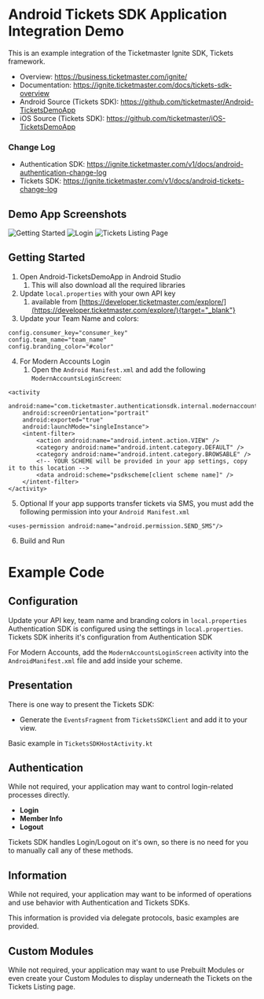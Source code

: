 # Android Tickets SDK Application Integration Demo

This is an example integration of the Ticketmaster Ignite SDK, Tickets framework.

* Overview: https://business.ticketmaster.com/ignite/
* Documentation: https://ignite.ticketmaster.com/docs/tickets-sdk-overview
* Android Source (Tickets SDK): https://github.com/ticketmaster/Android-TicketsDemoApp
* iOS Source (Tickets SDK): https://github.com/ticketmaster/iOS-TicketsDemoApp

### Change Log

* Authentication SDK: https://ignite.ticketmaster.com/v1/docs/android-authentication-change-log
* Tickets SDK: https://ignite.ticketmaster.com/v1/docs/android-tickets-change-log

## Demo App Screenshots

<img src="screenshots/sample_integration_app_1.jpg" alt="Getting Started" /> <img src="screenshots/sample_integration_app_2.jpg" alt="Login" /> <img src="screenshots/sample_integration_app_4.jpg" alt="Tickets Listing Page" /> 


## Getting Started
1. Open Android-TicketsDemoApp in Android Studio
   1. This will also download all the required libraries
2. Update `local.properties` with your own API key
   1. available from [https://developer.ticketmaster.com/explore/](https://developer.ticketmaster.com/explore/){target="_blank"}
3. Update your Team Name and colors:
```
config.consumer_key="consumer_key"
config.team_name="team_name"
config.branding_color="#color"
```
4. For Modern Accounts Login
   1. Open the `Android Manifest.xml` and add the following `ModernAccountsLoginScreen`:

```
<activity
    android:name="com.ticketmaster.authenticationsdk.internal.modernaccounts.presentation.ModernAccountsLoginScreen"
    android:screenOrientation="portrait"
    android:exported="true"
    android:launchMode="singleInstance">
    <intent-filter>
        <action android:name="android.intent.action.VIEW" />
        <category android:name="android.intent.category.DEFAULT" />
        <category android:name="android.intent.category.BROWSABLE" />
        <!-- YOUR SCHEME will be provided in your app settings, copy it to this location -->
        <data android:scheme="psdkscheme[client scheme name]" />
    </intent-filter>
</activity>
```

5. Optional
   If your app supports transfer tickets via SMS, you must add the following permission into your `Android Manifest.xml`
```
<uses-permission android:name="android.permission.SEND_SMS"/>
```

6. Build and Run

# Example Code

## Configuration
Update your API key, team name and branding colors in `local.properties`
Authentication SDK is configured using the settings in `local.properties`.
<br>
Tickets SDK inherits it's configuration from Authentication SDK

For Modern Accounts, add the `ModernAccountsLoginScreen` activity into the `AndroidManifest.xml` file and add inside your scheme.

## Presentation
There is one way to present the Tickets SDK:

* Generate the `EventsFragment` from `TicketsSDKClient` and add it to your view.

Basic example in `TicketsSDKHostActivity.kt`

## Authentication

While not required, your application may want to control login-related processes directly.
* **Login**
* **Member Info**
* **Logout**
  

Tickets SDK handles Login/Logout on it's own, so there is no need for you to manually call any of these methods.


## Information

While not required, your application may want to be informed of operations and use behavior with Authentication and Tickets SDKs.

This information is provided via delegate protocols, basic examples are provided.


## Custom Modules


While not required, your application may want to use Prebuilt Modules or even create your Custom Modules to display underneath the Tickets on the Tickets Listing page.